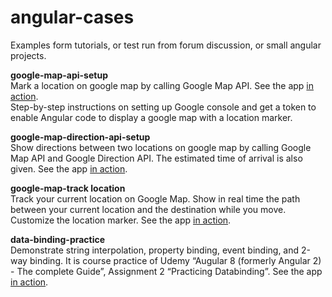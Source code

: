 # angular-cases
Examples form tutorials, or test run from forum discussion, or small angular projects.

**google-map-api-setup**\
Mark a location on google map by calling Google Map API. See the app [in action](https://map-api-setup.firebaseapp.com/).\
Step-by-step instructions on setting up Google console and get a token to enable Angular code to display a google map with a location marker.

**google-map-direction-api-setup**\
Show directions between two locations on google map by calling Google Map API and Google Direction API. The estimated time of arrival is also given. See the app [in action](https://map-direction-api-setup.firebaseapp.com/).

**google-map-track location**\
Track your current location on Google Map. Show in real time the path between your current location and the destination while you move. Customize the location marker. See the app [in action](https://map-track-location.firebaseapp.com/).

**data-binding-practice**\
Demonstrate string interpolation, property binding, event binding, and 2-way binding. It is course practice of Udemy “Augular 8 (formerly Angular 2) - The complete Guide”, Assignment 2 “Practicing Databinding”. See the app [in action](https://data-binding-practice.firebaseapp.com/).